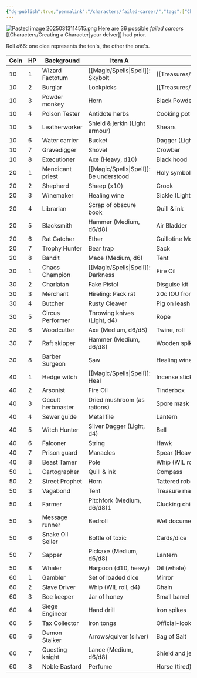 ```yaml
---
{"dg-publish":true,"permalink":"/characters/failed-career/","tags":["Characters"],"created":"2025-01-07T14:36:31.538-05:00","updated":"2025-03-15T10:17:30.379-04:00"}
---
```


![Pasted image 20250313114515.png](/img/user/zRSC/images/Pasted%20image%2020250313114515.png)
Here are 36 possible *failed careers* [[Characters/Creating a Character\|your delver]] had prior.

Roll $d66$: one dice represents the ten's, the other the one's.

| Coin | HP  | Background        | Item A                           | Item B                           |
| ---- | --- | ----------------- | -------------------------------- | -------------------------------- |
| 10   | 1   | Wizard Factotum   | [[Magic/Spells\|Spell]]: Skybolt       | [[Treasures/Artifacts/Artifacts\|Artifact]]          |
| 10   | 2   | Burglar           | Lockpicks                        | [[Treasures/Artifacts/Artifacts\|Artifact]]          |
| 10   | 3   | Powder monkey     | Horn                             | Black Powder                     |
| 10   | 4   | Poison Tester     | Antidote herbs                   | Cooking pot                      |
| 10   | 5   | Leatherworker     | Shield & jerkin (Light armour)   | Shears                           |
| 10   | 6   | Water carrier     | Bucket                           | Dagger (Light, d4)               |
| 10   | 7   | Gravedigger       | Shovel                           | Crowbar                          |
| 10   | 8   | Executioner       | Axe (Heavy, d10)                 | Black hood                       |
| 20   | 1   | Mendicant priest  | [[Magic/Spells\|Spell]]: Be understood | Holy symbol                      |
| 20   | 2   | Shepherd          | Sheep (x10)                      | Crook                            |
| 20   | 3   | Winemaker         | Healing wine                     | Sickle (Light, d4)               |
| 20   | 4   | Librarian         | Scrap of obscure book            | Quill & ink                      |
| 20   | 5   | Blacksmith        | Hammer (Medium, d6/d8)           | Air Bladder                      |
| 20   | 6   | Rat Catcher       | Ether                            | Guillotine Mousetraps            |
| 20   | 7   | Trophy Hunter     | Bear trap                        | Sack                             |
| 20   | 8   | Bandit            | Mace (Medium, d6)                | Tent                             |
| 30   | 1   | Chaos Champion    | [[Magic/Spells\|Spell]]: Darkness      | Fire Oil                         |
| 30   | 2   | Charlatan         | Fake Pistol                      | Disguise kit                     |
| 30   | 3   | Merchant          | Hireling: Pack rat               | 20c IOU from a noble             |
| 30   | 4   | Butcher           | Rusty Cleaver                    | Pig on leash                     |
| 30   | 5   | Circus Performer  | Throwing knives (Light, d4)      | Rope                             |
| 30   | 6   | Woodcutter        | Axe (Medium, d6/d8)              | Twine, roll                      |
| 30   | 7   | Raft skipper      | Hammer (Medium, d6/d8)           | Wooden spikes                    |
| 30   | 8   | Barber Surgeon    | Saw                              | Healing wine                     |
| 40   | 1   | Hedge witch       | [[Magic/Spells\|Spell]]: Heal          | Incense stick                    |
| 40   | 2   | Arsonist          | Fire Oil                         | Tinderbox                        |
| 40   | 3   | Occult herbmaster | Dried mushroom (as rations)      | Spore mask                       |
| 40   | 4   | Sewer guide       | Metal file                       | Lantern                          |
| 40   | 5   | Witch Hunter      | Silver Dagger (Light, d4)        | Bell                             |
| 40   | 6   | Falconer          | String                           | Hawk                             |
| 40   | 7   | Prison guard      | Manacles                         | Spear (Heavy, d10)               |
| 40   | 8   | Beast Tamer       | Pole                             | Whip (WIL roll, d4)              |
| 50   | 1   | Cartographer      | Quill & ink                      | Compass                          |
| 50   | 2   | Street Prophet    | Horn                             | Tattered robes                   |
| 50   | 3   | Vagabond          | Tent                             | Treasure map, dubious            |
| 50   | 4   | Farmer            | Pitchfork (Medium,  d6/d8)1      | Clucking chicken                 |
| 50   | 5   | Message runner    | Bedroll                          | Wet documents                    |
| 50   | 6   | Snake Oil Seller  | Bottle of toxic                  | Cards/dice                       |
| 50   | 7   | Sapper            | Pickaxe (Medium, d6/d8)          | Lantern                          |
| 50   | 8   | Whaler            | Harpoon (d10, heavy)             | Oil (whale)                      |
| 60   | 1   | Gambler           | Set of loaded dice               | Mirror                           |
| 60   | 2   | Slave Driver      | Whip (WIL roll, d4)              | Chain                            |
| 60   | 3   | Bee keeper        | Jar of honey                     | Small barrel of ale              |
| 60   | 4   | Siege Engineer    | Hand drill                       | Iron spikes                      |
| 60   | 5   | Tax Collector     | Iron tongs                       | Official-looking ledgers         |
| 60   | 6   | Demon Stalker     | Arrows/quiver (silver)           | Bag of Salt                      |
| 60   | 7   | Questing knight   | Lance (Medium, d6/d8)            | Shield and jerkin (Light armour) |
| 60   | 8   | Noble Bastard     | Perfume                          | Horse (tired)                    |


